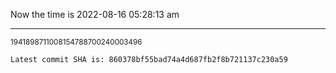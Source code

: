 Now the time is 2022-08-16 05:28:13 am

---

<small>1941898711008154788700240003496</small>

```txt
Latest commit SHA is: 860378bf55bad74a4d687fb2f8b721137c230a59
```
